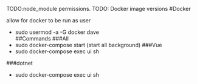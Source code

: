 TODO:node_module permissions.
TODO: Docker image versions
#Docker

allow for docker to be run as user
* sudo usermod -a -G docker dave                                                                                
##Commands
###All
* sudo docker-compose start (start all background)
###Vue
* sudo docker-compose exec ui sh

###dotnet
* sudo docker-compose exec ui sh
